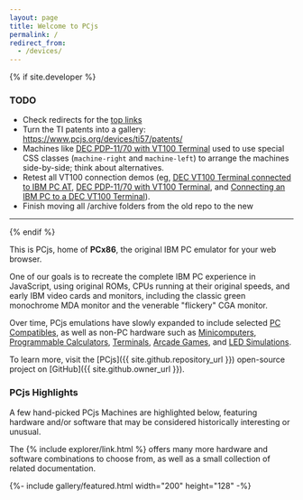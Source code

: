 ```yaml
---
layout: page
title: Welcome to PCjs
permalink: /
redirect_from:
  - /devices/
---
```


{% if site.developer %}

### TODO

  - Check redirects for the [top links](/assets/tests/links/)
  - Turn the TI patents into a gallery: https://www.pcjs.org/devices/ti57/patents/
  - Machines like [DEC PDP-11/70 with VT100 Terminal](/machines/dec/pdp11/1170/vt100/) used to use special CSS classes (`machine-right` and `machine-left`) to arrange the machines side-by-side; think about alternatives.
  - Retest all VT100 connection demos (eg, [DEC VT100 Terminal connected to IBM PC AT](/machines/dec/vt100/5170/), [DEC PDP-11/70 with VT100 Terminal](/machines/dec/pdp11/1170/vt100/), and [Connecting an IBM PC to a DEC VT100 Terminal](/blog/2016/08/19/)).
  - Finish moving all /archive folders from the old repo to the new

---

{% endif %}

This is PCjs, home of **PCx86**, the original IBM PC emulator for your web browser.

One of our goals is to recreate the complete IBM PC experience in JavaScript, using original ROMs, CPUs running
at their original speeds, and early IBM video cards and monitors, including the classic green monochrome MDA monitor
and the venerable "flickery" CGA monitor.

Over time, PCjs emulations have slowly expanded to include selected [PC Compatibles](/machines/pcx86/compaq/deskpro386/),
as well as non-PC hardware such as [Minicomputers](/machines/dec/pdp11/), [Programmable Calculators](/machines/ti/ti57/),
[Terminals](/machines/dec/vt100/), [Arcade Games](/machines/arcade/invaders/), and [LED Simulations](/machines/led/life/color/).

To learn more, visit the [PCjs]({{ site.github.repository_url }}) open-source project on [GitHub]({{ site.github.owner_url }}).

### PCjs Highlights

A few hand-picked PCjs Machines are highlighted below, featuring hardware and/or software that may be considered historically
interesting or unusual.

The {% include explorer/link.html %} offers many more hardware and software
combinations to choose from, as well as a small collection of related documentation.

{%- include gallery/featured.html width="200" height="128" -%}
